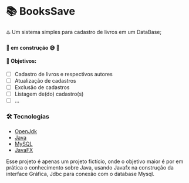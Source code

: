<h1> 📚 BooksSave</h1>
<p> ♨️ Um sistema simples para cadastro de livros em um DataBase;</p>

<h4> 🚧 em construção 😅 🚧

<h4> 🎯 Objetivos:  </h4>

- [ ] Cadastro de livros e respectivos autores
- [ ] Atualização de cadastros
- [ ] Exclusão de cadastros
- [ ] Listagem de(do) cadastro(s)
- [ ] ...

### 🛠️ Tecnologias

- [OpenJdk](https://openjdk.java.net/)
- [Java](https://www.oracle.com/java/technologies/)
- [MySQL](https://www.mysql.com/)
- [JavaFX](https://openjfx.io/)

<p>Esse projeto é apenas um projeto fictício, onde o objetivo maior é por em prática o conhecimento sobre 
  Java, usando Javafx na construção da interface Gráfica, Jdbc para conexão com o database Mysql. </p>
